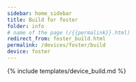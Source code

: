 ```yaml
---
sidebar: home_sidebar
title: Build for foster
folder: info
# name of the page (/{{permalink}}.html)
redirect_from: foster_build.html
permalink: /devices/foster/build
device: foster
---
```

{% include templates/device_build.md %}

